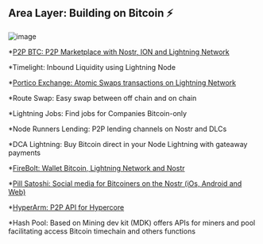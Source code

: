 ## Area Layer: Building on Bitcoin ⚡️

![image](https://user-images.githubusercontent.com/83122757/208729218-b7a58549-f4b3-4a39-8691-5719bc7cac04.png)

*[P2P BTC: P2P Marketplace with Nostr, ION and Lightning Network](https://github.com/AreaLayer/P2PBTC)

*Timelight: Inbound Liquidity using Lightning Node 

*[Portico Exchange: Atomic Swaps transactions on Lightning Network](https://github.com/PorticoExchange)

*Route Swap: Easy swap between off chain and on chain

*Lightning Jobs: Find jobs for Companies Bitcoin-only

*Node Runners Lending: P2P lending channels on Nostr and DLCs

*DCA Lightning: Buy Bitcoin direct in your Node Lightning with gateaway payments

*[FireBolt: Wallet Bitcoin, Lightning Network and Nostr](https://github.com/AreaLayer/FireBolt)

*[Pill Satoshi: Social media for Bitcoiners on the Nostr (iOs, Android and Web)](https://github.com/AreaLayer/PillSatoshi)

*[HyperArm: P2P API for Hypercore](https://github.com/AreaLayer/HyperArm)

*Hash Pool:  Based on Mining dev kit (MDK) offers APIs for miners and pool facilitating access Bitcoin timechain and others functions
